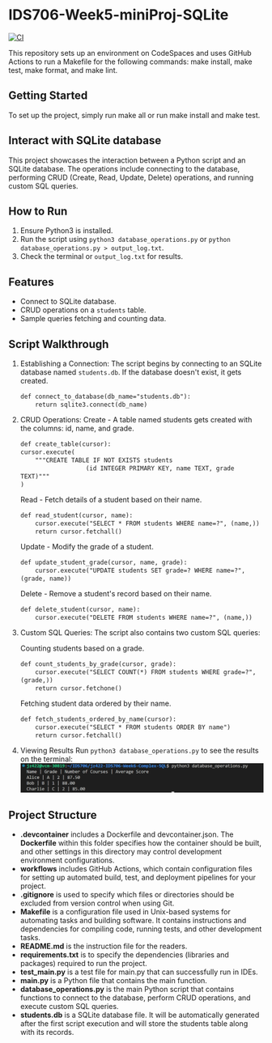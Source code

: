 # IDS706-Week5-miniProj-SQLite
[![CI](https://github.com/Jingzhi-cyber/jz422-IDS706-Week6-Complex-SQL/actions/workflows/cicd.yml/badge.svg)](https://github.com/Jingzhi-cyber/jz422-IDS706-Week6-Complex-SQL/actions/workflows/cicd.yml)

This repository sets up an environment on CodeSpaces and uses GitHub Actions to run a Makefile for the following commands: make install, make test, make format, and make lint.

## Getting Started
To set up the project, simply run make all or run make install and make test.

## Interact with SQLite database
This project showcases the interaction between a Python script and an SQLite database. The operations include connecting to the database, performing CRUD (Create, Read, Update, Delete) operations, and running custom SQL queries.

## How to Run
1. Ensure Python3 is installed.
2. Run the script using `python3 database_operations.py` or `python database_operations.py > output_log.txt`.
3. Check the terminal or `output_log.txt` for results.

## Features
- Connect to SQLite database.
- CRUD operations on a `students` table.
- Sample queries fetching and counting data.

## Script Walkthrough
1. Establishing a Connection:
    The script begins by connecting to an SQLite database named `students.db`. If the database doesn't exist, it gets created.
    ```
    def connect_to_database(db_name="students.db"):
        return sqlite3.connect(db_name)
    ```

2. CRUD Operations:
    Create - A table named students gets created with the columns: id, name, and grade.
    ```
    def create_table(cursor):
    cursor.execute(
        """CREATE TABLE IF NOT EXISTS students
                      (id INTEGER PRIMARY KEY, name TEXT, grade TEXT)"""
    )
    ```    
    Read - Fetch details of a student based on their name.
    ```
    def read_student(cursor, name):
        cursor.execute("SELECT * FROM students WHERE name=?", (name,))
        return cursor.fetchall()
    ```
    Update - Modify the grade of a student.
    ```
    def update_student_grade(cursor, name, grade):
        cursor.execute("UPDATE students SET grade=? WHERE name=?", (grade, name))
    ```
    Delete - Remove a student's record based on their name.
    ```
    def delete_student(cursor, name):
        cursor.execute("DELETE FROM students WHERE name=?", (name,))
    ```

3. Custom SQL Queries:
    The script also contains two custom SQL queries:

    Counting students based on a grade.
    ```
    def count_students_by_grade(cursor, grade):
        cursor.execute("SELECT COUNT(*) FROM students WHERE grade=?", (grade,))
        return cursor.fetchone()
    ```

    Fetching student data ordered by their name.
    ```
    def fetch_students_ordered_by_name(cursor):
        cursor.execute("SELECT * FROM students ORDER BY name")
        return cursor.fetchall()
    ```
4. Viewing Results
    Run `python3 database_operations.py` to see the results on the terminal:
    ![Alt text](results.png) 


## Project Structure
- **.devcontainer** includes a Dockerfile and devcontainer.json. The **Dockerfile** within this folder specifies how the container should be built, and other settings in this directory may control development environment configurations.
- **workflows** includes GitHub Actions, which contain configuration files for setting up automated build, test, and deployment pipelines for your project.
- **.gitignore** is used to specify which files or directories should be excluded from version control when using Git.
- **Makefile** is a configuration file used in Unix-based systems for automating tasks and building software. It contains instructions and dependencies for compiling code, running tests, and other development tasks.
- **README.md** is the instruction file for the readers.
- **requirements.txt** is to specify the dependencies (libraries and packages) required to run the project.
- **test_main.py** is a test file for main.py that can successfully run in IDEs.
- **main.py** is a Python file that contains the main function.
- **database_operations.py** is the main Python script that contains functions to connect to the database, perform CRUD operations, and execute custom SQL queries.
- **students.db** is a SQLite database file. It will be automatically generated after the first script execution and will store the students table along with its records.